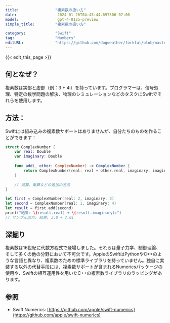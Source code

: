 ```yaml
---
title:                "複素数の扱い方"
date:                  2024-01-26T04:45:44.697306-07:00
model:                 gpt-4-0125-preview
simple_title:         "複素数の扱い方"

category:             "Swift"
tag:                  "Numbers"
editURL:              "https://github.com/dogweather/forkful/blob/master/content/ja/swift/working-with-complex-numbers.md"
---
```


{{< edit_this_page >}}

## 何となぜ？
複素数は実部と虚部（例：3 + 4i）を持っています。プログラマーは、信号処理、特定の数学問題の解決、物理のシミュレーションなどのタスクにSwiftでそれらを使用します。

## 方法：
Swiftには組み込みの複素数サポートはありませんが、自分たちのものを作ることができます：

```Swift
struct ComplexNumber {
    var real: Double
    var imaginary: Double
    
    func add(_ other: ComplexNumber) -> ComplexNumber {
        return ComplexNumber(real: real + other.real, imaginary: imaginary + other.imaginary)
    }
    
    // 減算、乗算などの追加の方法
}

let first = ComplexNumber(real: 2, imaginary: 3)
let second = ComplexNumber(real: 1, imaginary: 4)
let result = first.add(second)
print("結果: \(result.real) + \(result.imaginary)i")
// サンプル出力: 結果: 3.0 + 7.0i
```

## 深掘り
複素数は16世紀に代数方程式で登場しました。それらは量子力学、制御理論、そして多くの他の分野において不可欠です。AppleのSwiftはPythonやC++のような言語と異なり、複素数のための標準ライブラリを持っていません。独自に実装する以外の代替手段には、複素数サポートが含まれるNumericsパッケージの使用や、Swiftの相互運用性を用いたC++の複素数ライブラリのラッピングがあります。

## 参照
- Swift Numerics: [https://github.com/apple/swift-numerics](https://github.com/apple/swift-numerics)
